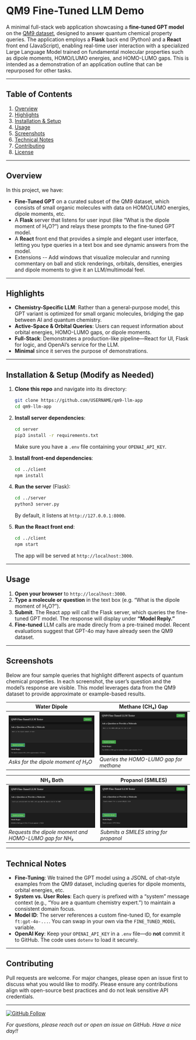 # QM9 Fine-Tuned LLM Demo

A minimal full-stack web application showcasing a **fine-tuned GPT model** on the [QM9 dataset](https://doi.org/10.1021/ct400195j), designed to answer quantum chemical property queries. The application employs a **Flask** back end (Python) and a **React** front end (JavaScript), enabling real-time user interaction with a specialized Large Language Model trained on fundamental molecular properties such as dipole moments, HOMO/LUMO energies, and HOMO-LUMO gaps. This is intended as a demonstration of an application outline that can be repurposed for other tasks.

---

## Table of Contents
1. [Overview](#overview)  
2. [Highlights](#highlights)  
3. [Installation & Setup](#installation--setup)  
4. [Usage](#usage)  
5. [Screenshots](#screenshots)  
6. [Technical Notes](#technical-notes)  
7. [Contributing](#contributing)  
8. [License](#license)

---

## Overview

In this project, we have:
- **Fine-Tuned GPT** on a curated subset of the QM9 dataset, which consists of small organic molecules with data on HOMO/LUMO energies, dipole moments, etc.  
- A **Flask** server that listens for user input (like “What is the dipole moment of H₂O?”) and relays these prompts to the fine-tuned GPT model.  
- A **React** front end that provides a simple and elegant user interface, letting you type queries in a text box and see dynamic answers from the model.
- Extensions -- Add windows that visualize molecular and running commentary on ball and stick renderings, orbitals, densities, energies and dipole moments to give it an LLM/multimodal feel.

---

## Highlights

- **Chemistry-Specific LLM**: Rather than a general-purpose model, this GPT variant is optimized for small organic molecules, bridging the gap between AI and quantum chemistry.
- **Active-Space & Orbital Queries**: Users can request information about orbital energies, HOMO-LUMO gaps, or dipole moments.
- **Full-Stack**: Demonstrates a production-like pipeline—React for UI, Flask for logic, and OpenAI’s service for the LLM.
- **Minimal** since it serves the purpose of demonstrations.

---

## Installation & Setup (Modify as Needed)

1. **Clone this repo** and navigate into its directory:
   ```bash
   git clone https://github.com/USERNAME/qm9-llm-app
   cd qm9-llm-app
   ```

2. **Install server dependencies**:
   ```bash
   cd server
   pip3 install -r requirements.txt
   ```
   Make sure you have a `.env` file containing your `OPENAI_API_KEY`.

3. **Install front-end dependencies**:
   ```bash
   cd ../client
   npm install
   ```

4. **Run the server** (Flask):
   ```bash
   cd ../server
   python3 server.py
   ```
   By default, it listens at `http://127.0.0.1:8000`.

5. **Run the React front end**:
   ```bash
   cd ../client
   npm start
   ```
   The app will be served at `http://localhost:3000`.

---

## Usage

1. **Open your browser** to `http://localhost:3000`.
2. **Type a molecule or question** in the text box (e.g. “What is the dipole moment of H₂O?”).
3. **Submit**. The React app will call the Flask server, which queries the fine-tuned GPT model. The response will display under **“Model Reply.”**
4. **Fine-tuned** LLM calls are made direcly from a pre-trained model. Recent evaluations suggest that GPT-4o may have already seen the QM9 dataset.

---

## Screenshots

Below are four sample queries that highlight different aspects of quantum chemical properties. In each screenshot, the user’s question and the model’s response are visible. This model leverages data from the QM9 dataset to provide approximate or example-based results.

| **Water Dipole** | **Methane (CH₄) Gap** |
|---|---|
| ![Water Dipole](./screenshots/water_dipole.png) <br/> *Asks for the dipole moment of H₂O* | ![Methane Gap](./screenshots/ch4_gap.png) <br/> *Queries the HOMO-LUMO gap for methane* |

| **NH₃ Both** | **Propanol (SMILES)** |
|---|---|
| ![NH3 Both](./screenshots/nh3_both.png) <br/> *Requests the dipole moment and HOMO-LUMO gap for NH₃* | ![Propanol SMILES](./screenshots/propanol_smiles.png) <br/> *Submits a SMILES string for propanol* |

---

## Technical Notes

- **Fine-Tuning**: We trained the GPT model using a JSONL of chat-style examples from the QM9 dataset, including queries for dipole moments, orbital energies, etc.
- **System vs. User Roles**: Each query is prefixed with a “system” message context (e.g., “You are a quantum chemistry expert.”) to maintain a consistent domain focus.
- **Model ID**: The server references a custom fine-tuned ID, for example `ft:gpt-4o-...`. You can swap in your own via the `FINE_TUNED_MODEL` variable.
- **OpenAI Key**: Keep your `OPENAI_API_KEY` in a `.env` file—do **not** commit it to GitHub. The code uses `dotenv` to load it securely.

---

## Contributing

Pull requests are welcome. For major changes, please open an issue first to discuss what you would like to modify. Please ensure any contributions align with open-source best practices and do not leak sensitive API credentials.

---
[![GitHub Follow](https://img.shields.io/github/followers/RomitChakraborty?label=Follow&style=social)](https://github.com/RomitChakraborty)

*For questions, please reach out or open an issue on GitHub. Have a nice day!!*
```
